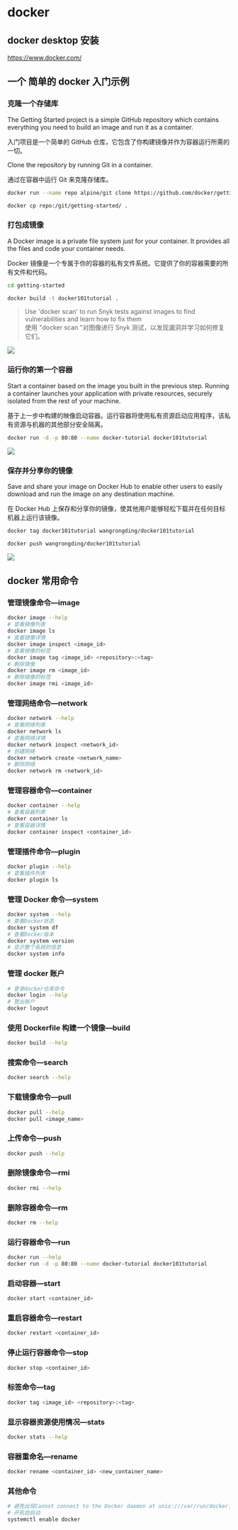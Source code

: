 # docker

## docker desktop 安装

https://www.docker.com/

## 一个 简单的 docker 入门示例

### 克隆一个存储库

The Getting Started project is a simple GitHub repository which contains everything you need to build an image and run it as a container.

入门项目是一个简单的 GitHub 仓库，它包含了你构建镜像并作为容器运行所需的一切。

Clone the repository by running Git in a container.

通过在容器中运行 Git 来克隆存储库。

```sh
docker run --name repo alpine/git clone https://github.com/docker/getting-started.git

docker cp repo:/git/getting-started/ .
```

### 打包成镜像

A Docker image is a private file system just for your container. It provides all the files and code your container needs.

Docker 镜像是一个专属于你的容器的私有文件系统。它提供了你的容器需要的所有文件和代码。

```sh
cd getting-started

docker build -t docker101tutorial .
```

> Use 'docker scan' to run Snyk tests against images to find vulnerabilities and learn how to fix them  
> 使用 "docker scan "对图像进行 Snyk 测试，以发现漏洞并学习如何修复它们。

![](https://assets.fedtop.com/picbed/20220706022513.png)

### 运行你的第一个容器

Start a container based on the image you built in the previous step. Running a container launches your application with private resources, securely isolated from the rest of your machine.

基于上一步中构建的映像启动容器。运行容器将使用私有资源启动应用程序，该私有资源与机器的其他部分安全隔离。

```sh
docker run -d -p 80:80 --name docker-tutorial docker101tutorial
```

![](https://assets.fedtop.com/picbed/20220706022445.png)

### 保存并分享你的镜像

Save and share your image on Docker Hub to enable other users to easily download and run the image on any destination machine.

在 Docker Hub 上保存和分享你的镜像，使其他用户能够轻松下载并在任何目标机器上运行该镜像。

```sh
docker tag docker101tutorial wangrongding/docker101tutorial

docker push wangrongding/docker101tutorial
```

![](https://assets.fedtop.com/picbed/20220706022810.png)

## docker 常用命令

### 管理镜像命令—image

```sh
docker image --help
# 查看镜像列表
docker image ls
# 查看镜像详情
docker image inspect <image_id>
# 查看镜像的标签
docker image tag <image_id> <repository>:<tag>
# 删除镜像
docker image rm <image_id>
# 删除镜像的标签
docker image rmi <image_id>
```

### 管理网络命令—network

```sh
docker network --help
# 查看网络列表
docker network ls
# 查看网络详情
docker network inspect <network_id>
# 创建网络
docker network create <network_name>
# 删除网络
docker network rm <network_id>
```

### 管理容器命令—container

```sh
docker container --help
# 查看容器列表
docker container ls
# 查看容器详情
docker container inspect <container_id>
```

### 管理插件命令—plugin

```sh
docker plugin --help
# 查看插件列表
docker plugin ls
```

### 管理 Docker 命令—system

```sh
docker system --help
# 查看Docker状态
docker system df
# 查看Docker版本
docker system version
# 显示整个系统的信息
docker system info
```

### 管理 docker 账户

```sh
# 登录docker仓库命令
docker login --help
# 登出账户
docker logout

```

### 使用 Dockerfile 构建一个镜像—build

```sh
docker build --help
```

### 搜索命令—search

```sh
docker search --help

```

### 下载镜像命令—pull

```sh
docker pull --help
docker pull <image_name>
```

### 上传命令—push

```sh
docker push --help
```

### 删除镜像命令—rmi

```sh
docker rmi --help
```

### 删除容器命令—rm

```sh
docker rm --help
```

### 运行容器命令—run

```sh
docker run --help
docker run -d -p 80:80 --name docker-tutorial docker101tutorial
```

### 启动容器—start

```sh
docker start <container_id>
```

### 重启容器命令—restart

```sh
docker restart <container_id>
```

### 停止运行容器命令—stop

```sh
docker stop <container_id>
```

### 标签命令—tag

```sh
docker tag <image_id> <repository>:<tag>
```

### 显示容器资源使用情况—stats

```sh
docker stats --help
```

### 容器重命名—rename

```sh
docker rename <container_id> <new_container_name>
```

### 其他命令

```sh
# 避免出现Cannot connect to the Docker daemon at unix:///var/run/docker.sock. Is the docker daemon running?错误
# 开机自启动
systemctl enable docker
```

